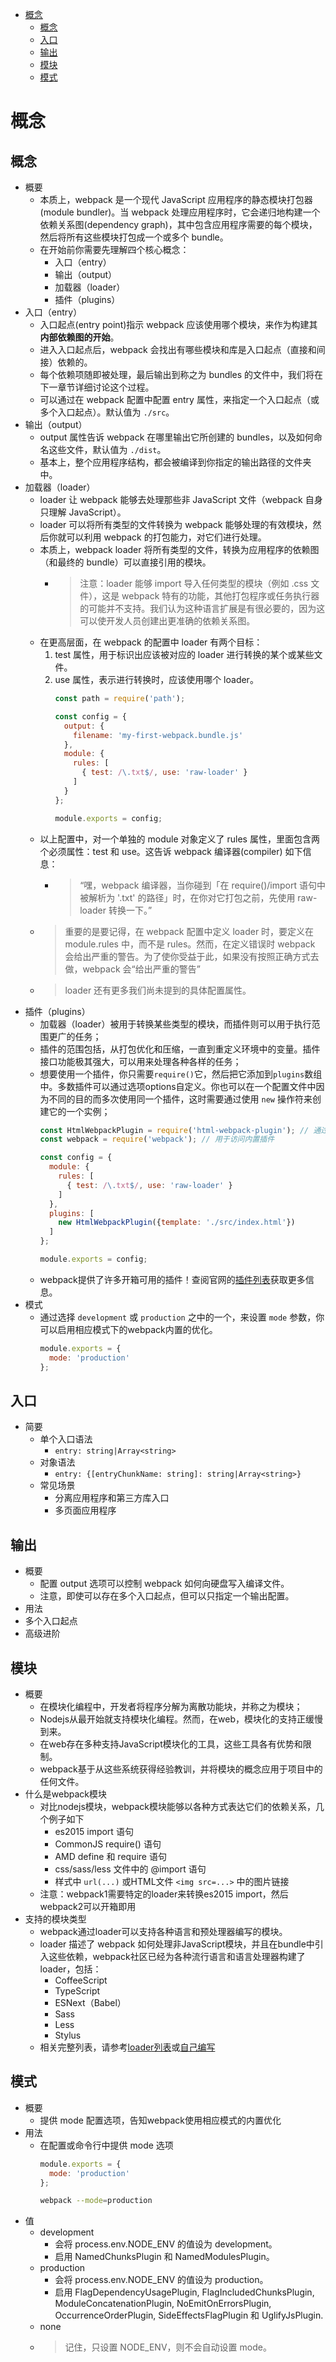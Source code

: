 
<!-- TOC -->

- [概念](#概念)
    - [概念](#概念-1)
    - [入口](#入口)
    - [输出](#输出)
    - [模块](#模块)
    - [模式](#模式)

<!-- /TOC -->
# 概念

## 概念

- 概要
    - 本质上，webpack 是一个现代 JavaScript 应用程序的静态模块打包器(module bundler)。当 webpack 处理应用程序时，它会递归地构建一个依赖关系图(dependency graph)，其中包含应用程序需要的每个模块，然后将所有这些模块打包成一个或多个 bundle。
    - 在开始前你需要先理解四个核心概念：
        - 入口（entry）
        - 输出（output）
        - 加载器（loader）
        - 插件（plugins）
- 入口（entry）
    - 入口起点(entry point)指示 webpack 应该使用哪个模块，来作为构建其**内部依赖图的开始**。
    - 进入入口起点后，webpack 会找出有哪些模块和库是入口起点（直接和间接）依赖的。
    - 每个依赖项随即被处理，最后输出到称之为 bundles 的文件中，我们将在下一章节详细讨论这个过程。
    - 可以通过在 webpack 配置中配置 entry 属性，来指定一个入口起点（或多个入口起点）。默认值为 `./src`。
- 输出（output）
    - output 属性告诉 webpack 在哪里输出它所创建的 bundles，以及如何命名这些文件，默认值为 `./dist`。
    - 基本上，整个应用程序结构，都会被编译到你指定的输出路径的文件夹中。
- 加载器（loader）
    - loader 让 webpack 能够去处理那些非 JavaScript 文件（webpack 自身只理解 JavaScript）。
    - loader 可以将所有类型的文件转换为 webpack 能够处理的有效模块，然后你就可以利用 webpack 的打包能力，对它们进行处理。
    - 本质上，webpack loader 将所有类型的文件，转换为应用程序的依赖图（和最终的 bundle）可以直接引用的模块。
        - > 注意：loader 能够 import 导入任何类型的模块（例如 .css 文件），这是 webpack 特有的功能，其他打包程序或任务执行器的可能并不支持。我们认为这种语言扩展是有很必要的，因为这可以使开发人员创建出更准确的依赖关系图。
    - 在更高层面，在 webpack 的配置中 loader 有两个目标：
        1. test 属性，用于标识出应该被对应的 loader 进行转换的某个或某些文件。
        2. use 属性，表示进行转换时，应该使用哪个 loader。
            ```js
            const path = require('path');

            const config = {
              output: {
                filename: 'my-first-webpack.bundle.js'
              },
              module: {
                rules: [
                  { test: /\.txt$/, use: 'raw-loader' }
                ]
              }
            };
            
            module.exports = config;
            ```
    - 以上配置中，对一个单独的 module 对象定义了 rules 属性，里面包含两个必须属性：test 和 use。这告诉 webpack 编译器(compiler) 如下信息：
        - > “嘿，webpack 编译器，当你碰到「在 require()/import 语句中被解析为 '.txt' 的路径」时，在你对它打包之前，先使用 raw-loader 转换一下。”
    - > 重要的是要记得，在 webpack 配置中定义 loader 时，要定义在 module.rules 中，而不是 rules。然而，在定义错误时 webpack 会给出严重的警告。为了使你受益于此，如果没有按照正确方式去做，webpack 会“给出严重的警告”
    - > loader 还有更多我们尚未提到的具体配置属性。
- 插件（plugins）
    - 加载器（loader）被用于转换某些类型的模块，而插件则可以用于执行范围更广的任务；
    - 插件的范围包括，从打包优化和压缩，一直到重定义环境中的变量。插件接口功能极其强大，可以用来处理各种各样的任务；
    - 想要使用一个插件，你只需要`require()`它，然后把它添加到`plugins`数组中。多数插件可以通过选项options自定义。你也可以在一个配置文件中因为不同的目的而多次使用同一个插件，这时需要通过使用 `new` 操作符来创建它的一个实例；
        ```js
        const HtmlWebpackPlugin = require('html-webpack-plugin'); // 通过 npm 安装
        const webpack = require('webpack'); // 用于访问内置插件
        
        const config = {
          module: {
            rules: [
              { test: /\.txt$/, use: 'raw-loader' }
            ]
          },
          plugins: [
            new HtmlWebpackPlugin({template: './src/index.html'})
          ]
        };
        
        module.exports = config;
        ```
    - webpack提供了许多开箱可用的插件！查阅官网的[插件列表](https://www.webpackjs.com/plugins/)获取更多信息。
- 模式
    - 通过选择 `development` 或 `production` 之中的一个，来设置 `mode` 参数，你可以启用相应模式下的webpack内置的优化。
        ```js
        module.exports = {
          mode: 'production'
        };
        ```

## 入口

- 简要
    - 单个入口语法
        - `entry: string|Array<string>`
    - 对象语法
        - `entry: {[entryChunkName: string]: string|Array<string>}`
    - 常见场景
        - 分离应用程序和第三方库入口
        - 多页面应用程序

## 输出

- 概要
    - 配置 output 选项可以控制 webpack 如何向硬盘写入编译文件。
    - 注意，即使可以存在多个入口起点，但可以只指定一个输出配置。
- 用法
- 多个入口起点
- 高级进阶

## 模块

- 概要
    - 在模块化编程中，开发者将程序分解为离散功能块，并称之为模块；
    - Nodejs从最开始就支持模块化编程。然而，在web，模块化的支持正缓慢到来。
    - 在web存在多种支持JavaScript模块化的工具，这些工具各有优势和限制。
    - webpack基于从这些系统获得经验教训，并将模块的概念应用于项目中的任何文件。
- 什么是webpack模块
    - 对比nodejs模块，webpack模块能够以各种方式表达它们的依赖关系，几个例子如下
        - es2015 import 语句
        - CommonJS require() 语句
        - AMD define 和 require 语句
        - css/sass/less 文件中的 @import 语句
        - 样式中 `url(...)` 或HTML文件 `<img src=...>` 中的图片链接
    - 注意：webpack1需要特定的loader来转换es2015 import，然后webpack2可以开箱即用
- 支持的模块类型
    - webpack通过loader可以支持各种语言和预处理器编写的模块。
    - loader 描述了 webpack 如何处理非JavaScript模块，并且在bundle中引入这些依赖，webpack社区已经为各种流行语言和语言处理器构建了loader，包括：
        - CoffeeScript
        - TypeScript
        - ESNext（Babel）
        - Sass
        - Less
        - Stylus
    - 相关完整列表，请参考[loader列表](https://www.webpackjs.com/loaders)或[自己编写](https://www.webpackjs.com/api/loaders)

## 模式

- 概要
    - 提供 mode 配置选项，告知webpack使用相应模式的内置优化
- 用法
    - 在配置或命令行中提供 mode 选项
        ```js
        module.exports = {
          mode: 'production'
        };
        ```
        ```sh
        webpack --mode=production
        ```
- 值
    - development
        - 会将 process.env.NODE_ENV 的值设为 development。
        - 启用 NamedChunksPlugin 和 NamedModulesPlugin。
    - production
        - 会将 process.env.NODE_ENV 的值设为 production。
        - 启用 FlagDependencyUsagePlugin, FlagIncludedChunksPlugin, ModuleConcatenationPlugin, NoEmitOnErrorsPlugin, OccurrenceOrderPlugin, SideEffectsFlagPlugin 和 UglifyJsPlugin.
    - none
    - > 记住，只设置 NODE_ENV，则不会自动设置 mode。